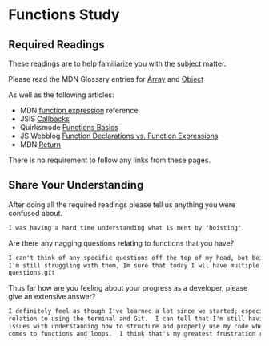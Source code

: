 # Functions Study

## Required Readings

These readings are to help familiarize you with the subject matter.

Please read the MDN Glossary entries for [Array](https://developer.mozilla.org/en-US/docs/Glossary/array) and [Object](https://developer.mozilla.org/en-US/docs/Glossary/Object)

As well as the following articles:

-   MDN [function expression](https://developer.mozilla.org/en-US/docs/Web/JavaScript/Reference/Operators/function) reference
-   JSIS [Callbacks](http://javascriptissexy.com/understand-javascript-callback-functions-and-use-them/)
-   Quirksmode [Functions Basics](http://www.quirksmode.org/js/function.html)
-   JS Webblog [Function Declarations vs. Function Expressions](https://javascriptweblog.wordpress.com/2010/07/06/function-declarations-vs-function-expressions/)
-   MDN [Return](https://developer.mozilla.org/en-US/docs/Web/JavaScript/Reference/Statements/return)

There is no requirement to follow any links from these pages.

## Share Your Understanding

After doing all the required readings please tell us anything you were confused about.

```md
I was having a hard time understanding what is ment by "hoisting".
```

Are there any nagging questions relating to functions that you have?

```md
I can't think of any specific questions off the top of my head, but being that
I'm still struggling with them, Im sure that today I wll have multiple nagging
questions.git
```

Thus far how are you feeling about your progress as a developer, please give
an extensive answer?

```md
I definitely feel as though I've learned a lot since we started; especially in
relation to using the terminal and Git.  I can tell that I'm still having huge
issues with understanding how to structure and properly use my code when it
comes to functions and loops.  I think that's my greatest frustration right now. 
```
